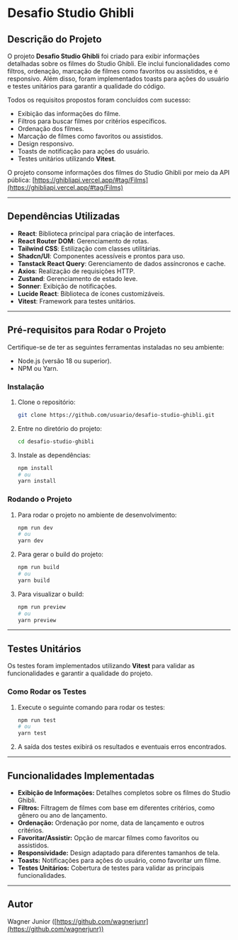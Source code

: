 # Desafio Studio Ghibli

## Descrição do Projeto

O projeto **Desafio Studio Ghibli** foi criado para exibir informações detalhadas sobre os filmes do Studio Ghibli. Ele inclui funcionalidades como filtros, ordenação, marcação de filmes como favoritos ou assistidos, e é responsivo. Além disso, foram implementados toasts para ações do usuário e testes unitários para garantir a qualidade do código.

Todos os requisitos propostos foram concluídos com sucesso:

* Exibição das informações do filme.
* Filtros para buscar filmes por critérios específicos.
* Ordenação dos filmes.
* Marcação de filmes como favoritos ou assistidos.
* Design responsivo.
* Toasts de notificação para ações do usuário.
* Testes unitários utilizando **Vitest**.

O projeto consome informações dos filmes do Studio Ghibli por meio da API pública:
[https://ghibliapi.vercel.app/#tag/Films](https://ghibliapi.vercel.app/#tag/Films)

---

## Dependências Utilizadas

* **React**: Biblioteca principal para criação de interfaces.
* **React Router DOM**: Gerenciamento de rotas.
* **Tailwind CSS**: Estilização com classes utilitárias.
* **Shadcn/UI**: Componentes acessíveis e prontos para uso.
* **Tanstack React Query**: Gerenciamento de dados assíncronos e cache.
* **Axios**: Realização de requisições HTTP.
* **Zustand**: Gerenciamento de estado leve.
* **Sonner**: Exibição de notificações.
* **Lucide React**: Biblioteca de ícones customizáveis.
* **Vitest**: Framework para testes unitários.

---

## Pré-requisitos para Rodar o Projeto

Certifique-se de ter as seguintes ferramentas instaladas no seu ambiente:

* Node.js (versão 18 ou superior).
* NPM ou Yarn.

### Instalação

1. Clone o repositório:

   ```bash
   git clone https://github.com/usuario/desafio-studio-ghibli.git
   ```
2. Entre no diretório do projeto:

   ```bash
   cd desafio-studio-ghibli
   ```
3. Instale as dependências:

   ```bash
   npm install
   # ou
   yarn install
   ```

### Rodando o Projeto

1. Para rodar o projeto no ambiente de desenvolvimento:

   ```bash
   npm run dev
   # ou
   yarn dev
   ```
2. Para gerar o build do projeto:

   ```bash
   npm run build
   # ou
   yarn build
   ```
3. Para visualizar o build:

   ```bash
   npm run preview
   # ou
   yarn preview
   ```

---

## Testes Unitários

Os testes foram implementados utilizando **Vitest** para validar as funcionalidades e garantir a qualidade do projeto.

### Como Rodar os Testes

1. Execute o seguinte comando para rodar os testes:

   ```bash
   npm run test
   # ou
   yarn test
   ```
2. A saída dos testes exibirá os resultados e eventuais erros encontrados.

---

## Funcionalidades Implementadas

* **Exibição de Informações:** Detalhes completos sobre os filmes do Studio Ghibli.
* **Filtros:** Filtragem de filmes com base em diferentes critérios, como gênero ou ano de lançamento.
* **Ordenação:** Ordenação por nome, data de lançamento e outros critérios.
* **Favoritar/Assistir:** Opção de marcar filmes como favoritos ou assistidos.
* **Responsividade:** Design adaptado para diferentes tamanhos de tela.
* **Toasts:** Notificações para ações do usuário, como favoritar um filme.
* **Testes Unitários:** Cobertura de testes para validar as principais funcionalidades.

---

## Autor

Wagner Junior ([https://github.com/wagnerjunr](https://github.com/wagnerjunr))
